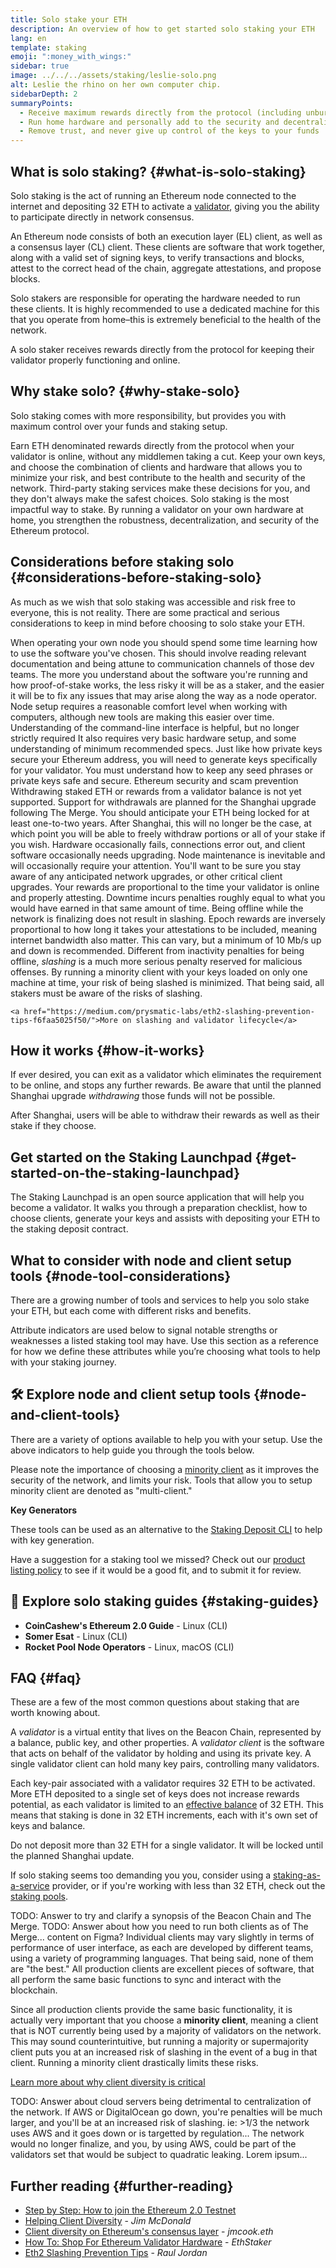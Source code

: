 ```yaml
---
title: Solo stake your ETH
description: An overview of how to get started solo staking your ETH
lang: en
template: staking
emoji: ":money_with_wings:"
sidebar: true
image: ../../../assets/staking/leslie-solo.png
alt: Leslie the rhino on her own computer chip.
sidebarDepth: 2
summaryPoints:
  - Receive maximum rewards directly from the protocol (including unburnt fees after The Merge) for keeping your validator properly functioning and online
  - Run home hardware and personally add to the security and decentralization of the Ethereum network
  - Remove trust, and never give up control of the keys to your funds
---
```


## What is solo staking? {#what-is-solo-staking}

Solo staking is the act of running an Ethereum node connected to the internet and depositing 32 ETH to activate a [validator](#faq), giving you the ability to participate directly in network consensus.

An Ethereum node consists of both an execution layer (EL) client, as well as a consensus layer (CL) client. These clients are software that work together, along with a valid set of signing keys, to verify transactions and blocks, attest to the correct head of the chain, aggregate attestations, and propose blocks.

Solo stakers are responsible for operating the hardware needed to run these clients. It is highly recommended to use a dedicated machine for this that you operate from home–this is extremely beneficial to the health of the network.

A solo staker receives rewards directly from the protocol for keeping their validator properly functioning and online.

## Why stake solo? {#why-stake-solo}

Solo staking comes with more responsibility, but provides you with maximum control over your funds and staking setup.

<CardGrid>
  <Card title="Earn fresh ETH" emoji="💸">
    Earn ETH denominated rewards directly from the protocol when your validator is online, without any middlemen taking a cut.
  </Card>
  <Card title="Full control" emoji="🎛️">
    Keep your own keys, and choose the combination of clients and hardware that allows you to minimize your risk, and best contribute to the health and security of the network. Third-party staking services make these decisions for you, and they don't always make the safest choices.
  </Card>
  <Card title="Network security" emoji="🔐">
    Solo staking is the most impactful way to stake. By running a validator on your own hardware at home, you strengthen the robustness, decentralization, and security of the Ethereum protocol.
  </Card>
</CardGrid>

## Considerations before staking solo {#considerations-before-staking-solo}

As much as we wish that solo staking was accessible and risk free to everyone, this is not reality. There are some practical and serious considerations to keep in mind before choosing to solo stake your ETH.

<InfoGrid>
  <ExpandableCard title="Required reading">
    When operating your own node you should spend some time learning how to use the software you've chosen. This should involve reading relevant documentation and being attune to communication channels of those dev teams.
    The more you understand about the software you're running and how proof-of-stake works, the less risky it will be as a staker, and the easier it will be to fix any issues that may arise along the way as a node operator. 
  </ExpandableCard>
  <ExpandableCard title="Comfortable with computers">
    Node setup requires a reasonable comfort level when working with computers, although new tools are making this easier over time. Understanding of the command-line interface is helpful, but no longer strictly required 
    It also requires very basic hardware setup, and some understanding of minimum recommended specs.
  </ExpandableCard>
  <ExpandableCard title="Secure key management">
    Just like how private keys secure your Ethereum address, you will need to generate keys specifically for your validator. You must understand how to keep any seed phrases or private keys safe and secure.
    <ButtonLink to="/security">Ethereum security and scam prevention</ButtonLink>
  </ExpandableCard>
  <ExpandableCard title="No withdrawing (for now)">
    Withdrawing staked ETH or rewards from a validator balance is not yet supported. Support for withdrawals are planned for the Shanghai upgrade following The Merge. You should anticipate your ETH being locked for at least one-to-two years. After Shanghai, this will no longer be the case, at which point you will be able to freely withdraw portions or all of your stake if you wish.
  </ExpandableCard>
  <ExpandableCard title="Maintenance">
    Hardware occasionally fails, connections error out, and client software occasionally needs upgrading. Node maintenance is inevitable and will occasionally require your attention. You'll want to be sure you stay aware of any anticipated network upgrades, or other critical client upgrades.
  </ExpandableCard>
  <ExpandableCard title="Reliable uptime">
    Your rewards are proportional to the time your validator is online and properly attesting. Downtime incurs penalties roughly equal to what you would have earned in that same amount of time. Being offline while the network is finalizing does not result in slashing.
    Epoch rewards are inversely proportional to how long it takes your attestations to be included, meaning internet bandwidth also matter. This can vary, but a minimum of 10 Mb/s up and down is recommended.
  </ExpandableCard>
  <ExpandableCard title="Slashing risk">
    Different from inactivity penalties for being offline, <em>slashing</em> is a much more serious penalty reserved for malicious offenses. By running a minority client with your keys loaded on only one machine at time, your risk of being slashed is minimized. That being said, all stakers must be aware of the risks of slashing.
    
    <a href="https://medium.com/prysmatic-labs/eth2-slashing-prevention-tips-f6faa5025f50/">More on slashing and validator lifecycle</a>
  </ExpandableCard>
</InfoGrid>

<StakingComparison page="solo" />

## How it works {#how-it-works}

<HowSoloStakingWorks />

If ever desired, you can exit as a validator which eliminates the requirement to be online, and stops any further rewards. Be aware that until the planned Shanghai upgrade _withdrawing_ those funds will not be possible.

After Shanghai, users will be able to withdraw their rewards as well as their stake if they choose.

## Get started on the Staking Launchpad {#get-started-on-the-staking-launchpad}

The Staking Launchpad is an open source application that will help you become a validator. It walks you through a preparation checklist, how to choose clients, generate your keys and assists with depositing your ETH to the staking deposit contract.

<LaunchpadWidget />

## What to consider with node and client setup tools {#node-tool-considerations}

There are a growing number of tools and services to help you solo stake your ETH, but each come with different risks and benefits.

Attribute indicators are used below to signal notable strengths or weaknesses a listed staking tool may have. Use this section as a reference for how we define these attributes while you’re choosing what tools to help with your staking journey.

<StakingConsiderations page="solo" />

## 🛠 Explore node and client setup tools {#node-and-client-tools}

There are a variety of options available to help you with your setup. Use the above indicators to help guide you through the tools below.

<Emoji text="⚠️" mr="1rem" /> Please note the importance of choosing a <a href="/client-diversity">minority client</a> as it improves the security of the network, and limits your risk. Tools that allow you to setup minority client are denoted as "multi-client."

<StakingProductsCardGrid category="nodeTools" />

**Key Generators**

These tools can be used as an alternative to the [Staking Deposit CLI](https://github.com/ethereum/staking-deposit-cli) to help with key generation.

<StakingProductsCardGrid category="keyGen" />

Have a suggestion for a staking tool we missed? Check out our [product listing policy](/contributing/adding-staking-product) to see if it would be a good fit, and to submit it for review.

## 📖 Explore solo staking guides {#staking-guides}

- **CoinCashew's Ethereum 2.0 Guide** - Linux (CLI)
- **Somer Esat** - Linux (CLI)
- **Rocket Pool Node Operators** - Linux, macOS (CLI)

## FAQ {#faq}

These are a few of the most common questions about staking that are worth knowing about.

<ExpandableCard title="What is a validator?">
A <em>validator</em> is a virtual entity that lives on the Beacon Chain, represented by a balance, public key, and other properties. A <em>validator client</em> is the software that acts on behalf of the validator by holding and using its private key. A single validator client can hold many key pairs, controlling many validators.

Each key-pair associated with a validator requires 32 ETH to be activated. More ETH deposited to a single set of keys does not increase rewards potential, as each validator is limited to an <a href="https://www.attestant.io/posts/understanding-validator-effective-balance/">effective balance</a> of 32 ETH. This means that staking is done in 32 ETH increments, each with it's own set of keys and balance.

Do not deposit more than 32 ETH for a single validator. It will be locked until the planned Shanghai update.

If solo staking seems too demanding you you, consider using a <a href="/staking/saas">staking-as-a-service</a> provider, or if you're working with less than 32 ETH, check out the <a href="/staking/pools">staking pools</a>.
</ExpandableCard>

<ExpandableCard title="Is staking already live?">
TODO: Answer to try and clarify a synopsis of the Beacon Chain and The Merge.

</ExpandableCard>

<ExpandableCard title="I'm running the Beacon Chain, is that enough?">
TODO: Answer about how you need to run both clients as of The Merge... content on Figma?
</ExpandableCard>

<ExpandableCard title="Which client is best?">
Individual clients may vary slightly in terms of performance of user interface, as each are developed by different teams, using a variety of programming languages. That being said, none of them are "the best." All production clients are excellent pieces of software, that all perform the same basic functions to sync and interact with the blockchain.

Since all production clients provide the same basic functionality, it is actually very important that you choose a <strong>minority client</strong>, meaning a client that is NOT currently being used by a majority of validators on the network. This may sound counterintuitive, but running a majority or supermajority client puts you at an increased risk of slashing in the event of a bug in that client. Running a minority client drastically limits these risks.

<a href="https://mirror.xyz/jmcook.eth/S7ONEka_0RgtKTZ3-dakPmAHQNPvuj15nh0YGKPFriA">Learn more about why client diversity is critical</a>
</ExpandableCard>

<ExpandableCard title="Can I just use a VPS (virtual private service)?">
TODO: Answer about cloud servers being detrimental to centralization of the network. If AWS or DigitalOcean go down, you're penalties will be much larger, and you'll be at an increased risk of slashing. ie: >1/3 the network uses AWS and it goes down or is targetted by regulation... The network would no longer finalize, and you, by using AWS, could be part of the validators set that would be subject to quadratic leaking.
</ExpandableCard>

<ExpandableCard title="Do I need to do anything before The Merge?">
Lorem ipsum...
</ExpandableCard>

## Further reading {#further-reading}

- [Step by Step: How to join the Ethereum 2.0 Testnet](https://kb.beaconcha.in/guides/tutorial-eth2-multiclient)
- [Helping Client Diversity](https://www.attestant.io/posts/helping-client-diversity/) - _Jim McDonald_
- [Client diversity on Ethereum's consensus layer](https://mirror.xyz/jmcook.eth/S7ONEka_0RgtKTZ3-dakPmAHQNPvuj15nh0YGKPFriA) - _jmcook.eth_
- [How To: Shop For Ethereum Validator Hardware](https://www.youtube.com/watch?v=C2wwu1IlhDc) - _EthStaker_
- [Eth2 Slashing Prevention Tips](https://medium.com/prysmatic-labs/eth2-slashing-prevention-tips-f6faa5025f50) - _Raul Jordan_
